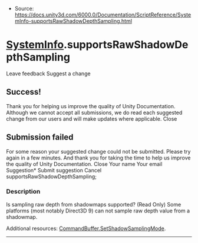 * Source: https://docs.unity3d.com/6000.0/Documentation/ScriptReference/SystemInfo-supportsRawShadowDepthSampling.html

#  [SystemInfo](https://docs.unity3d.com/6000.0/Documentation/ScriptReference/SystemInfo.html).supportsRawShadowDepthSampling
Leave feedback
Suggest a change
## Success!
Thank you for helping us improve the quality of Unity Documentation. Although we cannot accept all submissions, we do read each suggested change from our users and will make updates where applicable.
Close
## Submission failed
For some reason your suggested change could not be submitted. Please <a>try again</a> in a few minutes. And thank you for taking the time to help us improve the quality of Unity Documentation.
Close
Your name Your email Suggestion* Submit suggestion
Cancel
supportsRawShadowDepthSampling; 
### Description
Is sampling raw depth from shadowmaps supported? (Read Only)
Some platforms (most notably Direct3D 9) can not sample raw depth value from a shadowmap.  
  
Additional resources: [CommandBuffer.SetShadowSamplingMode](https://docs.unity3d.com/6000.0/Documentation/ScriptReference/Rendering.CommandBuffer.SetShadowSamplingMode.html).
* * *
